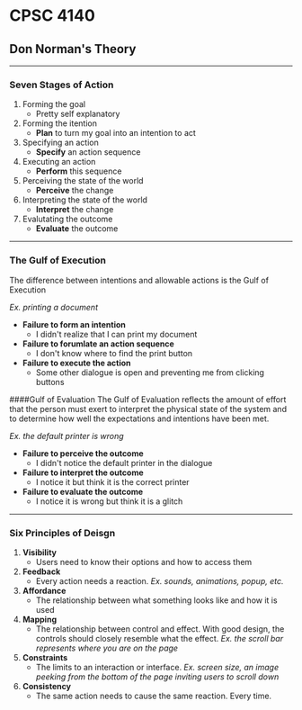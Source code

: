 # CPSC 4140

## Don Norman's Theory

***

### Seven Stages of Action
1. Forming the goal
    - Pretty self explanatory
1. Forming the itention
    - **Plan** to turn my goal into an intention to act
1. Specifying an action
    - **Specify** an action sequence
1. Executing an action
    - **Perform** this sequence
1. Perceiving the state of the world
    - **Perceive** the change
1. Interpreting the state of the world
    - **Interpret** the change
1. Evalutating the outcome
    - **Evaluate** the outcome

***

### The Gulf of Execution
The difference between intentions and allowable actions is the Gulf of Execution

*Ex. printing a document*
- **Failure to form an intention**
    - I didn't realize that I can print my document
- **Failure to forumlate an action sequence**
    - I don't know where to find the print button
- **Failure to execute the action**
    - Some other dialogue is open and preventing me from clicking buttons

####Gulf of Evaluation
The Gulf of Evaluation reflects the amount of effort that the person must exert to interpret the physical state of the system and to determine how well the expectations and intentions have been met.

*Ex. the default printer is wrong*
- **Failure to perceive the outcome**
    - I didn't notice the default printer in the dialogue
- **Failure to interpret the outcome**
    - I notice it but think it is the correct printer
- **Failure to evaluate the outcome**
    - I notice it is wrong but think it is a glitch

***

### Six Principles of Deisgn
1. **Visibility**
    - Users need to know their options and how to access them
1. **Feedback**
    - Every action needs a reaction. *Ex. sounds, animations, popup, etc.*
1. **Affordance**
    - The relationship between what something looks like and how it is used
1. **Mapping**
    - The relationship between control and effect. With good design, the controls should closely resemble what the effect. *Ex. the scroll bar represents where you are on the page*
1. **Constraints**
    - The limits to an interaction or interface. *Ex. screen size, an image peeking from the bottom of the page inviting users to scroll down*
1. **Consistency**
    - The same action needs to cause the same reaction. Every time. 

